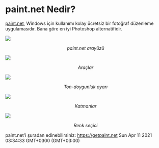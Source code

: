# paint.net Nedir?
[paint.net](https://getpaint.net), Windows için kullanımı kolay ücretsiz bir fotoğraf düzenleme uygulamasıdır. Bana göre en iyi Photoshop alternatifidir.

![](http://localhost:2057/assets/images/paintnet.png)
<center><i>paint.net arayüzü</i></center>


![](http://localhost:2057/assets/images/tools.png)
<center><i>Araçlar</i></center>


![](http://localhost:2057/assets/images/hue-sat.png)
<center><i>Ton-doygunluk ayarı</i></center>


![](http://localhost:2057/assets/images/layers.png)
<center><i>Katmanlar</i></center>


![](http://localhost:2057/assets/images/colors.png)
<center><i>Renk seçici</i></center>

paint.net'i şuradan edinebilirsiniz: https://getpaint.net
Sun Apr 11 2021 03:34:33 GMT+0300 (GMT+03:00)